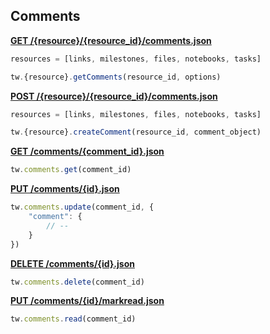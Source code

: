 ## Comments

[**GET /{resource}/{resource_id}/comments.json**](https://developer.teamwork.com/comments#retreiving_recent)

```js
resources = [links, milestones, files, notebooks, tasks]

tw.{resource}.getComments(resource_id, options)
```

[**POST /{resource}/{resource_id}/comments.json**](https://developer.teamwork.com/comments#creating_a_commen)

```js
resources = [links, milestones, files, notebooks, tasks]

tw.{resource}.createComment(resource_id, comment_object)
```

[**GET /comments/{comment_id}.json**](https://developer.teamwork.com/comments#retrieving_a_spec)

```js
tw.comments.get(comment_id)
```

[**PUT /comments/{id}.json**](https://developer.teamwork.com/comments#updating_a_commen)

```js
tw.comments.update(comment_id, {
	"comment": {
		// --
	}
})
```

[**DELETE /comments/{id}.json**](https://developer.teamwork.com/comments#destroying_a_comm)

```js
tw.comments.delete(comment_id)
```

[**PUT /comments/{id}/markread.json**](https://developer.teamwork.com/comments#mark_a_comment_as)

```js
tw.comments.read(comment_id)
```
